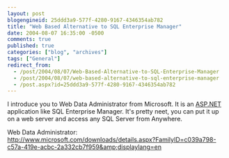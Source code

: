 ```yaml
---
layout: post
blogengineid: 25ddd3a9-577f-4280-9167-4346354ab782
title: "Web Based Alternative to SQL Enterprise Manager"
date: 2004-08-07 16:35:00 -0500
comments: true
published: true
categories: ["blog", "archives"]
tags: ["General"]
redirect_from: 
  - /post/2004/08/07/Web-Based-Alternative-to-SQL-Enterprise-Manager
  - /post/2004/08/07/web-based-alternative-to-sql-enterprise-manager
  - /post.aspx?id=25ddd3a9-577f-4280-9167-4346354ab782
---
```

<!-- more -->

I introduce you to Web Data Administrator from Microsoft. It is an <a title="ASP.NET" href="http://asp.net" target="_blank">ASP.NET</a> application like SQL Enterprise Manager. It's pretty neet, you can put it up on a web server and access any SQL Server from Anywhere.

Web Data Administrator: <A href="http://www.microsoft.com/downloads/details.aspx?FamilyID=c039a798-c57a-419e-acbc-2a332cb7f959&amp;displaylang=en">http://www.microsoft.com/downloads/details.aspx?FamilyID=c039a798-c57a-419e-acbc-2a332cb7f959&amp;displaylang=en</A>
